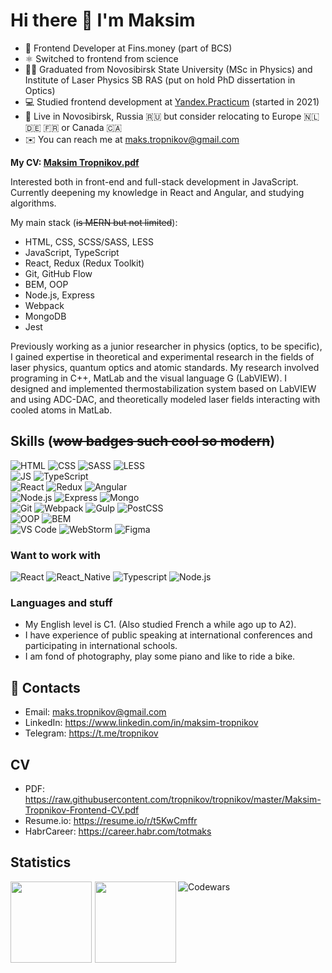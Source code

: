 # Hi there 👋 I'm Maksim

- 🏢 Frontend Developer at Fins.money (part of BCS)
- ⚛️ Switched to frontend from science
- 👨‍🎓 Graduated from Novosibirsk State University (MSc in Physics) and Institute of Laser Physics SB RAS (put on hold PhD dissertation in Optics)
- 💻 Studied frontend development at [Yandex.Practicum](https://practicum.yandex.ru) (started in 2021)
- 📍 Live in Novosibirsk, Russia 🇷🇺  but consider relocating to Europe 🇳🇱 🇩🇪 🇫🇷 or Canada 🇨🇦
- ✉️ You can reach me at maks.tropnikov@gmail.com

**My CV: [Maksim Tropnikov.pdf](https://raw.githubusercontent.com/tropnikov/tropnikov/master/Maksim-Tropnikov-Frontend-CV.pdf)**


Interested both in front-end and full-stack development in JavaScript. Currently deepening my knowledge in React and Angular, and studying algorithms.

My main stack (~~is MERN but not limited~~):
- HTML, CSS, SCSS/SASS, LESS  
- JavaScript, TypeScript  
- React, Redux (Redux Toolkit)
- Git, GitHub Flow  
- BEM, OOP  
- Node.js, Express  
- Webpack  
- MongoDB  
- Jest  

Previously working as a junior researcher in physics (optics, to be specific), I gained expertise in theoretical and experimental research in the fields of laser physics, quantum optics and atomic standards. My research involved programing in C++, MatLab and the visual language G (LabVIEW). I designed and implemented thermostabilization system based on LabVIEW and using ADC-DAC, and theoretically modeled laser fields interacting with cooled atoms in MatLab.

## Skills (~~wow badges such cool so modern~~)

![HTML](https://img.shields.io/badge/HTML-20232A?style=for-the-badge&logo=html5)  ![CSS](https://img.shields.io/badge/-CSS-20232A?style=for-the-badge&logo=css3)  ![SASS](https://img.shields.io/badge/-SASS-20232A?style=for-the-badge&logo=SASS) ![LESS](https://img.shields.io/badge/-LESS-20232A?style=for-the-badge&logo=LESS)  
![JS](https://img.shields.io/badge/-JavaScript-20232A?style=for-the-badge&logo=javascript)  ![TypeScript](https://img.shields.io/badge/-TypeScript-20232A?style=for-the-badge&logo=TypeScript)  
![React](https://img.shields.io/badge/-React-20232A?style=for-the-badge&logo=react) ![Redux](https://img.shields.io/badge/-Redux-20232A?style=for-the-badge&logo=redux)  ![Angular](https://img.shields.io/badge/-Angular-20232A?style=for-the-badge&logo=angular)  
![Node.js](https://img.shields.io/badge/-Node.js-20232A?style=for-the-badge&logo=node.js)  ![Express](https://img.shields.io/badge/-Express-20232A?style=for-the-badge&logo=Express)  ![Mongo](https://img.shields.io/badge/-Mongodb-20232A?style=for-the-badge&logo=MongoDB)  
![Git](https://img.shields.io/badge/-Git-20232A?style=for-the-badge&logo=git)  ![Webpack](https://img.shields.io/badge/-Webpack-20232A?style=for-the-badge&logo=webpack)  ![Gulp](https://img.shields.io/badge/-gulp-20232A?style=for-the-badge&logo=gulp)  ![PostCSS](https://img.shields.io/badge/-PostCSS-20232A?style=for-the-badge&logo=postcss)  
![OOP](https://img.shields.io/badge/-OOP-20232A?style=for-the-badge&logo=oop)  ![BEM](https://img.shields.io/badge/-BEM-20232A?style=for-the-badge&logo=BEM)  
![VS Code](https://img.shields.io/badge/-VS_Code-20232A?style=for-the-badge&logo=visualstudiocode)  ![WebStorm](https://img.shields.io/badge/-WebStorm-20232A?style=for-the-badge&logo=WebStorm)  ![Figma](https://img.shields.io/badge/-Figma-20232A?style=for-the-badge&logo=figma)

### Want to work with  

![React](https://img.shields.io/badge/-React-20232A?style=for-the-badge&logo=react)  ![React_Native](https://img.shields.io/badge/-React_Native-20232A?style=for-the-badge&logo=react)  ![Typescript](https://img.shields.io/badge/-Typescript-20232A?style=for-the-badge&logo=typescript) ![Node.js](https://img.shields.io/badge/-Node.js-20232A?style=for-the-badge&logo=node.js)  

### Languages and stuff
- My English level is C1. (Also studied French a while ago up to A2).
- I have experience of public speaking at international conferences and participating in international schools.
- I am fond of photography, play some piano and like to ride a bike.

## 🤝 Contacts
- Email: maks.tropnikov@gmail.com
- LinkedIn: https://www.linkedin.com/in/maksim-tropnikov
- Telegram: https://t.me/tropnikov  

## CV
* PDF: https://raw.githubusercontent.com/tropnikov/tropnikov/master/Maksim-Tropnikov-Frontend-CV.pdf
* Resume.io: https://resume.io/r/t5KwCmffr
* HabrCareer: https://career.habr.com/totmaks
<!-- HeadHunter: https://novosibirsk.hh.ru/resume/9803f6c3ff07f93bae0039ed1f4a7351586950 -->
<!-- * HeadHunter: https://novosibirsk.hh.ru/resume/a2b52938ff09aca2760039ed1f394a366b664d -->

## Statistics  

<div>
<a href="https://github-readme-stats.vercel.app/api?username=tropnikov&count_private=true&show_icons=true&hide=contribs,issues&theme=react">
<img align="left" height="130px" style="margin-right: 5px" src="https://github-readme-stats.vercel.app/api?username=tropnikov&count_private=true&show_icons=true&hide=contribs,issues&theme=react">
</a>
<a href="https://github-readme-stats.vercel.app/api/top-langs/?username=tropnikov&layout=compact&theme=react">
<img align="left" height="130px" src="https://github-readme-stats.vercel.app/api/top-langs/?username=tropnikov&layout=compact&theme=react"/>
</a>
</div>  

<!--
[![Tropnikov GitHub stats](https://github-readme-stats.vercel.app/api?username=tropnikov&count_private=true&show_icons=true&hide=contribs,issues)
](https://github-readme-stats.vercel.app/api?username=tropnikov&count_private=true&show_icons=true)  

[![Top Langs](https://github-readme-stats.vercel.app/api/top-langs/?username=tropnikov&layout=compact)](https://github-readme-stats.vercel.app/api/top-langs/?username=tropnikov)  
-->  
  
![Codewars](https://www.codewars.com/users/tropnikov/badges/large)

<!--
**tropnikov/tropnikov** is a ✨ _special_ ✨ repository because its `README.md` (this file) appears on your GitHub profile.

Here are some ideas to get you started:

- 🔭 I’m currently working on ...
- 🌱 I’m currently learning ...
- 👯 I’m looking to collaborate on ...
- 🤔 I’m looking for help with ...
- 💬 Ask me about ...
- 📫 How to reach me: ...
- 😄 Pronouns: ...
- ⚡ Fun fact: ...
-->
